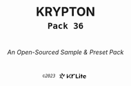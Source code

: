 # <p align="center">KRYPTON<br /><sup>`Pack 36`</sup></p>

###### <p align="center">An Open-Sourced Sample & Preset Pack</p>

#


###### <p align="center"><sup>`©️2023`</sup> <a href="https://github.com/KrLite"><picture><source media="(prefers-color-scheme: dark)" srcset="https://github.com/KrLite/KrLite/blob/main/artwork/logo/KrLite Worlds_Logo White.png?raw=true"/><img height="18" src="https://github.com/KrLite/KrLite/blob/main/artwork/logo/KrLite Worlds_Logo Black.png?raw=true" /></picture></a>
